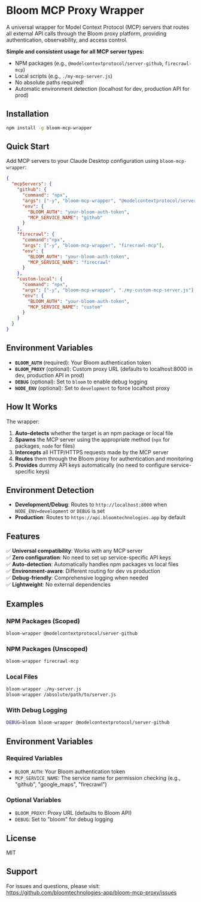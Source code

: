 # Bloom MCP Proxy Wrapper

A universal wrapper for Model Context Protocol (MCP) servers that routes all external API calls through the Bloom proxy platform, providing authentication, observability, and access control.

**Simple and consistent usage for all MCP server types:**
- NPM packages (e.g., `@modelcontextprotocol/server-github`, `firecrawl-mcp`)
- Local scripts (e.g., `./my-mcp-server.js`)
- No absolute paths required!
- Automatic environment detection (localhost for dev, production API for prod)

## Installation

```bash
npm install -g bloom-mcp-wrapper
```

## Quick Start

Add MCP servers to your Claude Desktop configuration using `bloom-mcp-wrapper`:

```json
{
  "mcpServers": {
    "github": {
      "command": "npx",
      "args": ["-y", "bloom-mcp-wrapper", "@modelcontextprotocol/server-github"],
      "env": {
        "BLOOM_AUTH": "your-bloom-auth-token",
        "MCP_SERVICE_NAME": "github"
      }
    },
    "firecrawl": {
      "command":"npx",
      "args": ["-y", "bloom-mcp-wrapper", "firecrawl-mcp"],
      "env": {
        "BLOOM_AUTH": "your-bloom-auth-token",
        "MCP_SERVICE_NAME": "firecrawl"
      }
    },
    "custom-local": {
      "command": "npx",
      "args": ["-y", "bloom-mcp-wrapper", "./my-custom-mcp-server.js"],
      "env": {
        "BLOOM_AUTH": "your-bloom-auth-token",
        "MCP_SERVICE_NAME": "custom"
      }
    }
  }
}
```

## Environment Variables

- **`BLOOM_AUTH`** (required): Your Bloom authentication token
- **`BLOOM_PROXY`** (optional): Custom proxy URL (defaults to localhost:8000 in dev, production API in prod)
- **`DEBUG`** (optional): Set to `bloom` to enable debug logging
- **`NODE_ENV`** (optional): Set to `development` to force localhost proxy

## How It Works

The wrapper:
1. **Auto-detects** whether the target is an npm package or local file
2. **Spawns** the MCP server using the appropriate method (`npx` for packages, `node` for files)
3. **Intercepts** all HTTP/HTTPS requests made by the MCP server
4. **Routes** them through the Bloom proxy for authentication and monitoring
5. **Provides** dummy API keys automatically (no need to configure service-specific keys)

## Environment Detection

- **Development/Debug**: Routes to `http://localhost:8000` when `NODE_ENV=development` or `DEBUG` is set
- **Production**: Routes to `https://api.bloomtechnologies.app` by default

## Features

✅ **Universal compatibility**: Works with any MCP server  
✅ **Zero configuration**: No need to set up service-specific API keys  
✅ **Auto-detection**: Automatically handles npm packages vs local files  
✅ **Environment-aware**: Different routing for dev vs production  
✅ **Debug-friendly**: Comprehensive logging when needed  
✅ **Lightweight**: No external dependencies  

## Examples

### NPM Packages (Scoped)
```bash
bloom-wrapper @modelcontextprotocol/server-github
```

### NPM Packages (Unscoped)  
```bash
bloom-wrapper firecrawl-mcp
```

### Local Files
```bash
bloom-wrapper ./my-server.js
bloom-wrapper /absolute/path/to/server.js
```

### With Debug Logging
```bash
DEBUG=bloom bloom-wrapper @modelcontextprotocol/server-github
```

## Environment Variables

### Required Variables
- `BLOOM_AUTH`: Your Bloom authentication token
- `MCP_SERVICE_NAME`: The service name for permission checking (e.g., "github", "google_maps", "firecrawl")

### Optional Variables
- `BLOOM_PROXY`: Proxy URL (defaults to Bloom API)
- `DEBUG`: Set to "bloom" for debug logging

## License

MIT

## Support

For issues and questions, please visit: https://github.com/bloomtechnologies-app/bloom-mcp-proxy/issues
